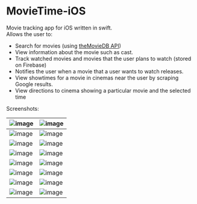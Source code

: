 # MovieTime-iOS
Movie tracking app for iOS written in swift.    
  Allows the user to:
- Search for movies (using [theMovieDB API](https://www.themoviedb.org/documentation/api))
- View information about the movie such as cast.
- Track watched movies and movies that the user plans to watch (stored on Firebase)
- Notifies the user when a movie that a user wants to watch releases.
- View showtimes for a movie in cinemas near the user by scraping Google results.
- View directions to cinema showing a particular movie and the selected time

Screenshots:

| ![image](https://user-images.githubusercontent.com/45277099/214243863-48374deb-cf6e-4a3a-86a4-a0d54bb04adb.png) | ![image](https://user-images.githubusercontent.com/45277099/214244051-fdecae13-6f31-40b5-be5b-3232c3d66fc7.png) |
|-----------------------------------------------------------------------------------------------------------------|-----------------------------------------------------------------------------------------------------------------|
| ![image](https://user-images.githubusercontent.com/45277099/214244139-b669be18-1561-4f41-9cca-15ccee057552.png) | ![image](https://user-images.githubusercontent.com/45277099/214244200-da58aecb-c608-43bc-8420-406a46ae2f54.png) |
| ![image](https://user-images.githubusercontent.com/45277099/214246069-7d242a11-faf3-4250-bd31-831af3edabf6.png) | ![image](https://user-images.githubusercontent.com/45277099/214246275-a6e96118-3cf0-4bd3-9669-2497c98bba31.png) |
| ![image](https://user-images.githubusercontent.com/45277099/214246141-f84a3d5a-bfea-44f4-9b20-fba90ca2e56d.png) | ![image](https://user-images.githubusercontent.com/45277099/214244755-431a65fa-efc9-48bf-9696-892e81989dab.png) |
| ![image](https://user-images.githubusercontent.com/45277099/214244448-18d80d6c-c21f-4f06-8326-a0bb18508787.png) | ![image](https://user-images.githubusercontent.com/45277099/214245619-fae42dd5-4230-439c-987b-9f270d22160e.png) |
| ![image](https://user-images.githubusercontent.com/45277099/214244640-38a84eb3-79cd-48dc-bd0e-e32f2e56897b.png) | ![image](https://user-images.githubusercontent.com/45277099/214245387-4020d0ab-59ef-46ff-ad99-af665d8e144a.png) |
| ![image](https://user-images.githubusercontent.com/45277099/214244513-35a2622c-a57b-445a-abe0-60707979b2f1.png) | ![image](https://user-images.githubusercontent.com/45277099/214245253-45ef65c0-f2f3-4c12-bcc6-0a3e5205fd45.png) |
| ![image](https://user-images.githubusercontent.com/45277099/214245220-1cab8e26-a477-4fb9-950a-6602118bb552.png) | ![image](https://user-images.githubusercontent.com/45277099/214245321-cdc7c875-8566-471e-b511-e852779c87ff.png) |
